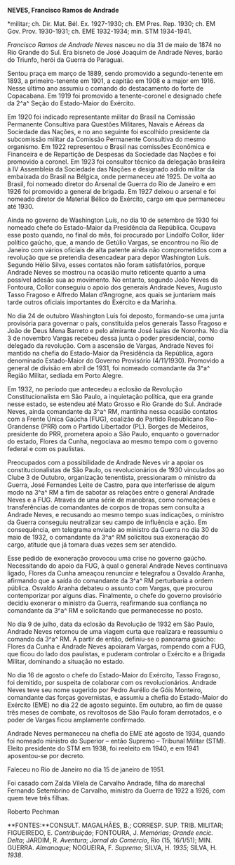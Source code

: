 **NEVES, Francisco Ramos de Andrade**

\*militar; ch. Dir. Mat. Bél. Ex. 1927-1930; ch. EM Pres. Rep. 1930; ch.
EM Gov. Prov. 1930-1931; ch. EME 1932-1934; min. STM 1934-1941.

*Francisco Ramos de Andrade Neves* nasceu no dia 31 de maio de 1874 no
Rio Grande do Sul. Era bisneto de José Joaquim de Andrade Neves, barão
do Triunfo, herói da Guerra do Paraguai.

Sentou praça em março de 1889, sendo promovido a segundo-tenente em
1893, a primeiro-tenente em 1901, a capitão em 1908 e a major em 1916.
Nesse último ano assumiu o comando do destacamento do forte de
Copacabana. Em 1919 foi promovido a tenente-coronel e designado chefe da
2^a^ Seção do Estado-Maior do Exército.

Em 1920 foi indicado representante militar do Brasil na Comissão
Permanente Consultiva para Questões Militares, Navais e Aéreas da
Sociedade das Nações, e no ano seguinte foi escolhido presidente da
subcomissão militar da Comissão Permanente Consultiva do mesmo
organismo. Em 1922 representou o Brasil nas comissões Econômica e
Financeira e de Repartição de Despesas da Sociedade das Nações e foi
promovido a coronel. Em 1923 foi consultor técnico da delegação
brasileira à IV Assembleia da Sociedade das Nações e designado adido
militar da embaixada do Brasil na Bélgica, onde permaneceu até 1925. De
volta ao Brasil, foi nomeado diretor do Arsenal de Guerra do Rio de
Janeiro e em 1926 foi promovido a general de brigada. Em 1927 deixou o
arsenal e foi nomeado diretor de Material Bélico do Exército, cargo em
que permaneceu até 1930.

Ainda no governo de Washington Luís, no dia 10 de setembro de 1930 foi
nomeado chefe do Estado-Maior da Presidência da República. Ocupava esse
posto quando, no final do mês, foi procurado por Lindolfo Collor, líder
político gaúcho, que, a mando de Getúlio Vargas, se encontrou no Rio de
Janeiro com vários oficiais de alta patente ainda não comprometidos com
a revolução que se pretendia desencadear para depor Washington Luís.
Segundo Hélio Silva, esses contatos não foram satisfatórios, porque
Andrade Neves se mostrou na ocasião muito reticente quanto a uma
possível adesão sua ao movimento. No entanto, segundo João Neves da
Fontoura, Collor conseguiu o apoio dos generais Andrade Neves, Augusto
Tasso Fragoso e Alfredo Malan d’Angrogne, aos quais se juntariam mais
tarde outros oficiais importantes do Exército e da Marinha.

No dia 24 de outubro Washington Luís foi deposto, formando-se uma junta
provisória para governar o país, constituída pelos generais Tasso
Fragoso e João de Deus Mena Barreto e pelo almirante José Isaías de
Noronha. No dia 3 de novembro Vargas recebeu dessa junta o poder
presidencial, como delegado da revolução. Com a ascensão de Vargas,
Andrade Neves foi mantido na chefia do Estado-Maior da Presidência da
República, agora denominado Estado-Maior do Governo Provisório
(4/11/1930). Promovido a general de divisão em abril de 1931, foi
nomeado comandante da 3^a^ Região Militar, sediada em Porto Alegre.

Em 1932, no período que antecedeu a eclosão da Revolução
Constitucionalista em São Paulo, a inquietação política, que era grande
nesse estado, se estendeu até Mato Grosso e Rio Grande do Sul. Andrade
Neves, ainda comandante da 3^a^ RM, mantinha nessa ocasião contatos com
a Frente Única Gaúcha (FUG), coalizão do Partido Republicano
Rio-Grandense (PRR) com o Partido Libertador (PL). Borges de Medeiros,
presidente do PRR, prometera apoio a São Paulo, enquanto o governador do
estado, Flores da Cunha, negociava ao mesmo tempo com o governo federal
e com os paulistas.

Preocupados com a possibilidade de Andrade Neves vir a apoiar os
constitucionalistas de São Paulo, os revolucionários de 1930 vinculados
ao Clube 3 de Outubro, organização tenentista, pressionaram o ministro
da Guerra, José Fernandes Leite de Castro, para que interferisse de
algum modo na 3^a^ RM a fim de sabotar as relações entre o general
Andrade Neves e a FUG. Através de uma série de manobras, como nomeações
e transferências de comandantes de corpos de tropas sem consulta a
Andrade Neves, e recusando ao mesmo tempo suas indicações, o ministro da
Guerra conseguiu neutralizar seu campo de influência e ação. Em
consequência, em telegrama enviado ao ministro da Guerra no dia 30 de
maio de 1932, o comandante da 3^a^ RM solicitou sua exoneração do cargo,
atitude que já tomara duas vezes sem ser atendido.

Esse pedido de exoneração provocou uma crise no governo gaúcho.
Necessitando do apoio da FUG, à qual o general Andrade Neves continuava
ligado, Flores da Cunha ameaçou renunciar e telegrafou a Osvaldo Aranha,
afirmando que a saída do comandante da 3^a^ RM perturbaria a ordem
pública. Osvaldo Aranha debateu o assunto com Vargas, que procurou
contemporizar por alguns dias. Finalmente, o chefe do governo provisório
decidiu exonerar o ministro da Guerra, reafirmando sua confiança no
comandante da 3^a^ RM e solicitando que permanecesse no posto.

No dia 9 de julho, data da eclosão da Revolução de 1932 em São Paulo,
Andrade Neves retornou de uma viagem curta que realizara e reassumiu o
comando da 3^a^ RM. A partir de então, definiu-se o panorama gaúcho:
Flores da Cunha e Andrade Neves apoiaram Vargas, rompendo com a FUG, que
ficou do lado dos paulistas, e puderam controlar o Exército e a Brigada
Militar, dominando a situação no estado.

No dia 16 de agosto o chefe do Estado-Maior do Exército, Tasso Fragoso,
foi demitido, por suspeita de colaborar com os revolucionários. Andrade
Neves teve seu nome sugerido por Pedro Aurélio de Góis Monteiro,
comandante das forças governistas, e assumiu a chefia do Estado-Maior do
Exército (EME) no dia 22 de agosto seguinte. Em outubro, ao fim de quase
três meses de combate, os revoltosos de São Paulo foram derrotados, e o
poder de Vargas ficou amplamente confirmado.

Andrade Neves permaneceu na chefia do EME até agosto de 1934, quando foi
nomeado ministro do Superior – então Supremo – Tribunal Militar (STM).
Eleito presidente do STM em 1938, foi reeleito em 1940, e em 1941
aposentou-se por decreto.

Faleceu no Rio de Janeiro no dia 15 de janeiro de 1951.

Foi casado com Zalda Vilela de Carvalho Andrade, filha do marechal
Fernando Setembrino de Carvalho, ministro da Guerra de 1922 a 1926, com
quem teve três filhas.

Roberto Pechman

**FONTES:**CONSULT. MAGALHÃES, B.; CORRESP. SUP. TRIB. MILITAR;
FIGUEIREDO, E. *Contribuição*; FONTOURA, J. *Memórias*; *Grande encic.
Delta*; JARDIM, R. *Aventura*; *Jornal do Comércio*, Rio (15, 16/1/51);
MIN. GUERRA. *Almanaque*; NOGUEIRA, F. *Supremo*; SILVA, H. *1935*;
SILVA, H. *1938*.
